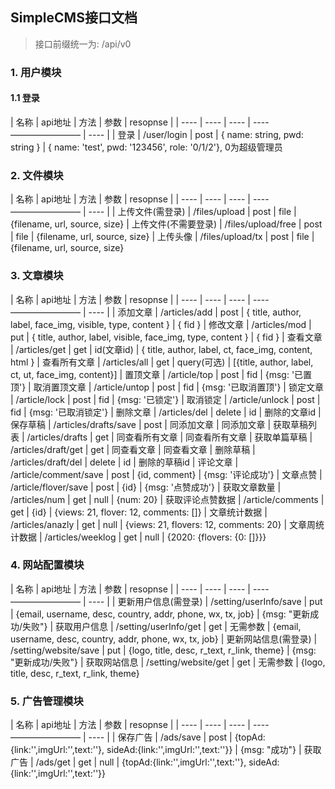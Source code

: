 ## SimpleCMS接口文档

> 接口前缀统一为: /api/v0

### 1. 用户模块

#### 1.1 登录
|  名称   | api地址  |  方法  |  参数  |  resopnse |
|  ----  |  ----  |  ----  | ----————————  |  ----  |
| 登录  | /user/login | post | { name: string, pwd: string } | { name: 'test', pwd: '123456', role: '0/1/2'}, 0为超级管理员


### 2. 文件模块
|  名称   | api地址  |  方法  |  参数  |  resopnse |
|  ----  |  ----  |  ----  | ----————————  |  ----  |
| 上传文件(需登录)  | /files/upload | post | file | {filename, url, source, size}
| 上传文件(不需要登录)  | /files/upload/free | post | file | {filename, url, source, size}
| 上传头像  | /files/upload/tx | post | file | {filename, url, source, size}

### 3. 文章模块
|  名称   | api地址  |  方法  |  参数  |  resopnse |
|  ----  |  ----  |  ----  | ----————————  |  ----  |
| 添加文章  | /articles/add | post | { title, author, label, face_img, visible, type, content } | { fid }
| 修改文章  | /articles/mod | put | { title, author, label, visible, face_img, type, content } | { fid }
| 查看文章  | /articles/get | get | id(文章id) | { title, author, label, ct, face_img, content, html }
| 查看所有文章  | /articles/all | get | query(可选) | [{title, author, label, ct, ut, face_img, content}]
| 置顶文章  | /article/top | post | fid | {msg: '已置顶'}
| 取消置顶文章  | /article/untop | post | fid | {msg: '已取消置顶'}
| 锁定文章  | /article/lock | post | fid | {msg: '已锁定'}
| 取消锁定  | /article/unlock | post | fid | {msg: '已取消锁定'}
| 删除文章  | /articles/del | delete | id | 删除的文章id
| 保存草稿  | /articles/drafts/save | post | 同添加文章 | 同添加文章
| 获取草稿列表  | /articles/drafts | get | 同查看所有文章 | 同查看所有文章
| 获取单篇草稿  | /articles/draft/get | get | 同查看文章 | 同查看文章
| 删除草稿  | /articles/draft/del | delete | id | 删除的草稿id
| 评论文章  | /article/comment/save | post | {id, comment} | {msg: '评论成功'}
| 文章点赞  | /article/flover/save | post | {id} | {msg: '点赞成功'}
| 获取文章数量 | /articles/num | get | null | {num: 20}
| 获取评论点赞数据  | /article/comments | get | {id} | {views: 21, flover: 12, comments: []}
| 文章统计数据  | /articles/anazly | get | null | {views: 21, flovers: 12, comments: 20}
| 文章周统计数据  | /articles/weeklog | get | null | {2020: {flovers: {0: []}}}

### 4. 网站配置模块
|  名称   | api地址  |  方法  |  参数  |  resopnse |
|  ----  |  ----  |  ----  | ----————————  |  ----  |
| 更新用户信息(需登录)  | /setting/userInfo/save | put | {email, username, desc, country, addr, phone, wx, tx, job} | {msg: "更新成功/失败"}
| 获取用户信息  | /setting/userInfo/get | get | 无需参数 | {email, username, desc, country, addr, phone, wx, tx, job}
| 更新网站信息(需登录)  | /setting/website/save | put | {logo, title, desc, r_text, r_link, theme} | {msg: "更新成功/失败"}
| 获取网站信息  | /setting/website/get | get | 无需参数 | {logo, title, desc, r_text, r_link, theme}

### 5. 广告管理模块
|  名称   | api地址  |  方法  |  参数  |  resopnse |
|  ----  |  ----  |  ----  | ----————————  |  ----  |
| 保存广告  | /ads/save | post | {topAd:{link:'',imgUrl:'',text:''}, sideAd:{link:'',imgUrl:'',text:''}} | {msg: "成功"}
| 获取广告  | /ads/get | get | null | {topAd:{link:'',imgUrl:'',text:''}, sideAd:{link:'',imgUrl:'',text:''}}
